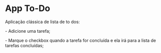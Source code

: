 # App To-Do

<p>Aplicação clássica de lista de to dos:</p>
<p>- Adicione uma tarefa;</p>
<p>- Marque o checkbox quando a tarefa for concluída e ela irá para a lista de tarefas concluídas;</p>